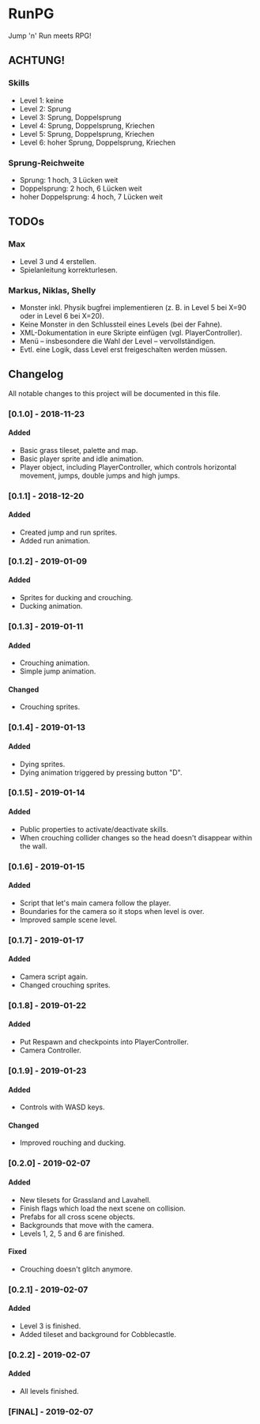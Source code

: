 # RunPG
Jump 'n' Run meets RPG!

## ACHTUNG!
### Skills
* Level 1: keine
* Level 2: Sprung
* Level 3: Sprung, Doppelsprung
* Level 4: Sprung, Doppelsprung, Kriechen
* Level 5: Sprung, Doppelsprung, Kriechen
* Level 6: hoher Sprung, Doppelsprung, Kriechen

### Sprung-Reichweite
* Sprung: 1 hoch, 3 Lücken weit
* Doppelsprung: 2 hoch, 6 Lücken weit
* hoher Doppelsprung: 4 hoch, 7 Lücken weit

## TODOs
### Max
- Level 3 und 4 erstellen.
- Spielanleitung korrekturlesen.

### Markus, Niklas, Shelly
- Monster inkl. Physik bugfrei implementieren (z. B. in Level 5 bei X=90 oder in Level 6 bei X=20).
- Keine Monster in den Schlussteil eines Levels (bei der Fahne).
- XML-Dokumentation in eure Skripte einfügen (vgl. PlayerController).
- Menü – insbesondere die Wahl der Level – vervollständigen.
- Evtl. eine Logik, dass Level erst freigeschalten werden müssen.

## Changelog
All notable changes to this project will be documented in this file.

### [0.1.0] - 2018-11-23
#### Added
- Basic grass tileset, palette and map.
- Basic player sprite and idle animation.
- Player object, including PlayerController, which controls horizontal movement, jumps, double jumps and high jumps.

### [0.1.1] - 2018-12-20
#### Added
- Created jump and run sprites.
- Added run animation.

### [0.1.2] - 2019-01-09
#### Added
- Sprites for ducking and crouching.
- Ducking animation.

### [0.1.3] - 2019-01-11
#### Added
- Crouching animation.
- Simple jump animation.
#### Changed
- Crouching sprites.

### [0.1.4] - 2019-01-13
#### Added
- Dying sprites.
- Dying animation triggered by pressing button "D".

### [0.1.5] - 2019-01-14
#### Added
- Public properties to activate/deactivate skills.
- When crouching collider changes so the head doesn't disappear within the wall.

### [0.1.6] - 2019-01-15
#### Added
- Script that let's main camera follow the player.
- Boundaries for the camera so it stops when level is over.
- Improved sample scene level.

### [0.1.7] - 2019-01-17
#### Added
- Camera script again.
- Changed crouching sprites.

### [0.1.8] - 2019-01-22
#### Added
- Put Respawn and checkpoints into PlayerController.
- Camera Controller.

### [0.1.9] - 2019-01-23
#### Added
- Controls with WASD keys.
#### Changed
- Improved rouching and ducking.

### [0.2.0] - 2019-02-07
#### Added
- New tilesets for Grassland and Lavahell.
- Finish flags which load the next scene on collision.
- Prefabs for all cross scene objects.
- Backgrounds that move with the camera.
- Levels 1, 2, 5 and 6 are finished.

#### Fixed
- Crouching doesn't glitch anymore.

### [0.2.1] - 2019-02-07
#### Added
- Level 3 is finished.
- Added tileset and background for Cobblecastle.

### [0.2.2] - 2019-02-07
#### Added
- All levels finished.

### [FINAL] - 2019-02-07
